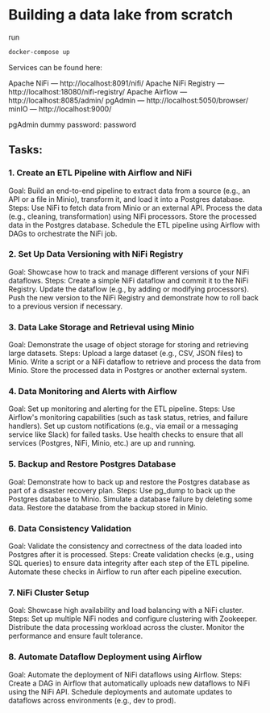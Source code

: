 # Building a data lake from scratch

run
```bash
docker-compose up
```
Services can be found here:

Apache NiFi — http://localhost:8091/nifi/
Apache NiFi Registry — http://localhost:18080/nifi-registry/
Apache Airflow — http://localhost:8085/admin/
pgAdmin — http://localhost:5050/browser/
minIO — http://localhost:9000/

pgAdmin dummy password:
password

## Tasks:
### 1. Create an ETL Pipeline with Airflow and NiFi
Goal: Build an end-to-end pipeline to extract data from a source (e.g., an API or a file in Minio), transform it, and load it into a Postgres database.
Steps:
Use NiFi to fetch data from Minio or an external API.
Process the data (e.g., cleaning, transformation) using NiFi processors.
Store the processed data in the Postgres database.
Schedule the ETL pipeline using Airflow with DAGs to orchestrate the NiFi job.

### 2. Set Up Data Versioning with NiFi Registry
Goal: Showcase how to track and manage different versions of your NiFi dataflows.
Steps:
Create a simple NiFi dataflow and commit it to the NiFi Registry.
Update the dataflow (e.g., by adding or modifying processors).
Push the new version to the NiFi Registry and demonstrate how to roll back to a previous version if necessary.

### 3. Data Lake Storage and Retrieval using Minio
Goal: Demonstrate the usage of object storage for storing and retrieving large datasets.
Steps:
Upload a large dataset (e.g., CSV, JSON files) to Minio.
Write a script or a NiFi dataflow to retrieve and process the data from Minio.
Store the processed data in Postgres or another external system.

### 4. Data Monitoring and Alerts with Airflow
Goal: Set up monitoring and alerting for the ETL pipeline.
Steps:
Use Airflow's monitoring capabilities (such as task status, retries, and failure handlers).
Set up custom notifications (e.g., via email or a messaging service like Slack) for failed tasks.
Use health checks to ensure that all services (Postgres, NiFi, Minio, etc.) are up and running.

### 5. Backup and Restore Postgres Database
Goal: Demonstrate how to back up and restore the Postgres database as part of a disaster recovery plan.
Steps:
Use pg_dump to back up the Postgres database to Minio.
Simulate a database failure by deleting some data.
Restore the database from the backup stored in Minio.

### 6. Data Consistency Validation
Goal: Validate the consistency and correctness of the data loaded into Postgres after it is processed.
Steps:
Create validation checks (e.g., using SQL queries) to ensure data integrity after each step of the ETL pipeline.
Automate these checks in Airflow to run after each pipeline execution.

### 7. NiFi Cluster Setup
Goal: Showcase high availability and load balancing with a NiFi cluster.
Steps:
Set up multiple NiFi nodes and configure clustering with Zookeeper.
Distribute the data processing workload across the cluster.
Monitor the performance and ensure fault tolerance.

### 8. Automate Dataflow Deployment using Airflow
Goal: Automate the deployment of NiFi dataflows using Airflow.
Steps:
Create a DAG in Airflow that automatically uploads new dataflows to NiFi using the NiFi API.
Schedule deployments and automate updates to dataflows across environments (e.g., dev to prod).
